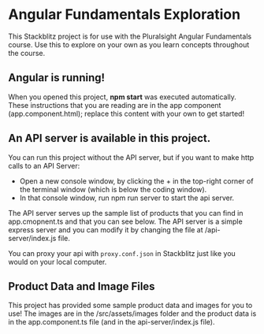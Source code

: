 # Angular Fundamentals Exploration

This Stackblitz project is for use with the Pluralsight Angular Fundamentals
course. Use this to explore on your own as you learn concepts throughout the
course.

## Angular is running!

When you opened this project, <b>npm start</b> was executed automatically.
These instructions that you are reading are in the app component
(app.component.html); replace this content with your own to get started!

## An API server is available in this project.

You can run this project without the API server, but if you want to make http
calls to an API Server:

- Open a new console window, by clicking the + in the top-right corner of the terminal window (which is below the coding window).
- In that console window, run npm run server to start the api server.

The API server serves up the sample list of products that you can find in app.cmopnent.ts and that you can see below. The API server is a simple express server and you can modify it by changing the file at /api-server/index.js file.

You can proxy your api with `proxy.conf.json` in Stackblitz just like you would on your local computer.

## Product Data and Image Files

This project has provided some sample product data and images for you to use! The images are in the /src/assets/images folder and the product data is in the app.component.ts file (and in the api-server/index.js file).
